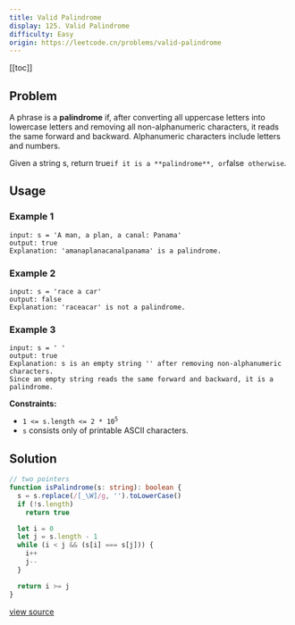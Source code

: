 ```yaml
---
title: Valid Palindrome
display: 125. Valid Palindrome
difficulty: Easy
origin: https://leetcode.cn/problems/valid-palindrome
---
```


[[toc]]

## Problem

A phrase is a **palindrome** if, after converting all uppercase letters into lowercase letters and removing all non-alphanumeric characters, it reads the same forward and backward. Alphanumeric characters include letters and numbers.

Given a string s, return true` if it is a **palindrome**, or `false` otherwise`.

## Usage

### Example 1

```
input: s = 'A man, a plan, a canal: Panama'
output: true
Explanation: 'amanaplanacanalpanama' is a palindrome.
```

### Example 2

```
input: s = 'race a car'
output: false
Explanation: 'raceacar' is not a palindrome.
```

### Example 3

```
input: s = ' '
output: true
Explanation: s is an empty string '' after removing non-alphanumeric characters.
Since an empty string reads the same forward and backward, it is a palindrome.
```


**Constraints:**

- <code>1 &lt;= s.length &lt;= 2 * 10<sup>5</sup></code>
- <code>s</code> consists only of printable ASCII characters.


## Solution

```ts
// two pointers
function isPalindrome(s: string): boolean {
  s = s.replace(/[_\W]/g, '').toLowerCase()
  if (!s.length)
    return true

  let i = 0
  let j = s.length - 1
  while (i < j && (s[i] === s[j])) {
    i++
    j--
  }

  return i >= j
}
```

[view source](https://leetcode.cn/problems/valid-palindrome)
